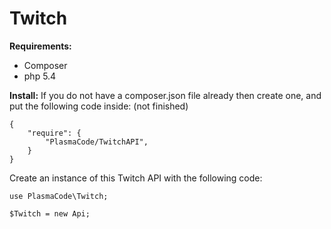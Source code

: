 # Twitch


**Requirements:**
- Composer
- php 5.4

**Install:**
If you do not have a composer.json file already then create one, and put the following code inside: (not finished)

    {
        "require": {
            "PlasmaCode/TwitchAPI",
        }
    }


Create an instance of this Twitch API with the following code:

    use PlasmaCode\Twitch;
    
    $Twitch = new Api;
